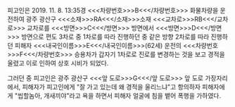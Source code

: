 피고인은 2019. 11. 8. 13:35경 <<<차량번호>>>B<<</차량번호>>> 화물차량을 운전하여 광주 광산구 <<<소재>>>RA<<</소재>>>소재 <<<교차로>>>RB<<</교차로>>> 교차로를 <<<방면>>>C<<</방면>>> 방면에서 <<<방면>>>D<<</방면>>> 방면으로 편도 3차로 중 1차로를 따라 진행하던 중 같은 방향 2차로를 따라 진행하던 피해자 <<<내국인이름>>>E<<</내국인이름>>>(62세) 운전의 <<<차량번호>>>F<<</차량번호>>> 승용차가 갑자기 1차로로 진로를 변경하는 것을 보고 경적을 울렸고 이로 인하여 상호 시비가 되었다.

그러던 중 피고인은 광주 광산구 <<<앞 도로>>>G<<</앞 도로>>> 앞 도로 가장자리에서, 피해자가 피고인에게 "잘 가고 있는데 왜 경적을 울리느냐"고 항의하자 피해자에게 "씹할놈아, 개새끼야"라고 욕을 하면서 피해자 얼굴에 침을 뱉어 폭행을 가하였다.